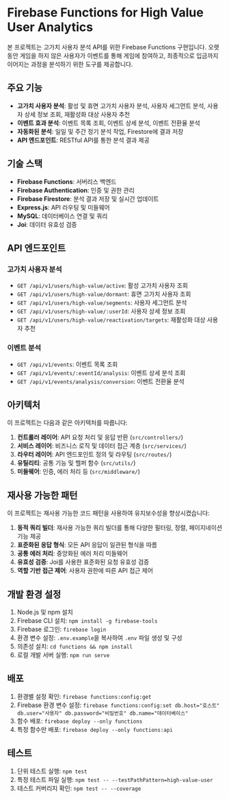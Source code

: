 # Firebase Functions for High Value User Analytics

본 프로젝트는 고가치 사용자 분석 API를 위한 Firebase Functions 구현입니다. 오랫동안 게임을 하지 않은 사용자가 이벤트를 통해 게임에 참여하고, 최종적으로 입금까지 이어지는 과정을 분석하기 위한 도구를 제공합니다.

## 주요 기능

- **고가치 사용자 분석**: 활성 및 휴면 고가치 사용자 분석, 사용자 세그먼트 분석, 사용자 상세 정보 조회, 재활성화 대상 사용자 추천
- **이벤트 효과 분석**: 이벤트 목록 조회, 이벤트 상세 분석, 이벤트 전환율 분석
- **자동화된 분석**: 일일 및 주간 정기 분석 작업, Firestore에 결과 저장
- **API 엔드포인트**: RESTful API를 통한 분석 결과 제공

## 기술 스택

- **Firebase Functions**: 서버리스 백엔드
- **Firebase Authentication**: 인증 및 권한 관리
- **Firebase Firestore**: 분석 결과 저장 및 실시간 업데이트
- **Express.js**: API 라우팅 및 미들웨어
- **MySQL**: 데이터베이스 연결 및 쿼리
- **Joi**: 데이터 유효성 검증

## API 엔드포인트

### 고가치 사용자 분석

- `GET /api/v1/users/high-value/active`: 활성 고가치 사용자 조회
- `GET /api/v1/users/high-value/dormant`: 휴면 고가치 사용자 조회
- `GET /api/v1/users/high-value/segments`: 사용자 세그먼트 분석
- `GET /api/v1/users/high-value/:userId`: 사용자 상세 정보 조회
- `GET /api/v1/users/high-value/reactivation/targets`: 재활성화 대상 사용자 추천

### 이벤트 분석

- `GET /api/v1/events`: 이벤트 목록 조회
- `GET /api/v1/events/:eventId/analysis`: 이벤트 상세 분석 조회
- `GET /api/v1/events/analysis/conversion`: 이벤트 전환율 분석

## 아키텍처

이 프로젝트는 다음과 같은 아키텍처를 따릅니다:

1. **컨트롤러 레이어**: API 요청 처리 및 응답 반환 (`src/controllers/`)
2. **서비스 레이어**: 비즈니스 로직 및 데이터 접근 계층 (`src/services/`)
3. **라우터 레이어**: API 엔드포인트 정의 및 라우팅 (`src/routes/`)
4. **유틸리티**: 공통 기능 및 헬퍼 함수 (`src/utils/`)
5. **미들웨어**: 인증, 에러 처리 등 (`src/middleware/`)

## 재사용 가능한 패턴

이 프로젝트는 재사용 가능한 코드 패턴을 사용하여 유지보수성을 향상시켰습니다:

1. **동적 쿼리 빌더**: 재사용 가능한 쿼리 빌더를 통해 다양한 필터링, 정렬, 페이지네이션 기능 제공
2. **표준화된 응답 형식**: 모든 API 응답이 일관된 형식을 따름
3. **공통 에러 처리**: 중앙화된 에러 처리 미들웨어
4. **유효성 검증**: Joi를 사용한 표준화된 요청 유효성 검증
5. **역할 기반 접근 제어**: 사용자 권한에 따른 API 접근 제어

## 개발 환경 설정

1. Node.js 및 npm 설치
2. Firebase CLI 설치: `npm install -g firebase-tools`
3. Firebase 로그인: `firebase login`
4. 환경 변수 설정: `.env.example`을 복사하여 `.env` 파일 생성 및 구성
5. 의존성 설치: `cd functions && npm install`
6. 로컬 개발 서버 실행: `npm run serve`

## 배포

1. 환경별 설정 확인: `firebase functions:config:get`
2. Firebase 환경 변수 설정: `firebase functions:config:set db.host="호스트" db.user="사용자" db.password="비밀번호" db.name="데이터베이스"`
3. 함수 배포: `firebase deploy --only functions`
4. 특정 함수만 배포: `firebase deploy --only functions:api`

## 테스트

1. 단위 테스트 실행: `npm test`
2. 특정 테스트 파일 실행: `npm test -- --testPathPattern=high-value-user`
3. 테스트 커버리지 확인: `npm test -- --coverage`
